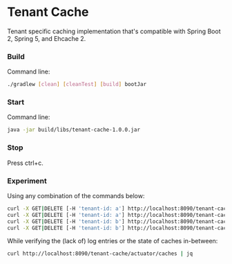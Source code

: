 # Tenant Cache

Tenant specific caching implementation that's compatible with Spring Boot 2, Spring 5, and Ehcache 2.

### Build
Command line:

``` bash
./gradlew [clean] [cleanTest] [build] bootJar
```

### Start
Command line:

``` bash
java -jar build/libs/tenant-cache-1.0.0.jar
```

### Stop
Press ctrl+c.

### Experiment
Using any combination of the commands below:

``` bash
curl -X GET|DELETE [-H 'tenant-id: a'] http://localhost:8090/tenant-cache/compute/hello
curl -X GET|DELETE [-H 'tenant-id: a'] http://localhost:8090/tenant-cache/compute/bye
curl -X GET|DELETE [-H 'tenant-id: b'] http://localhost:8090/tenant-cache/compute/hello
curl -X GET|DELETE [-H 'tenant-id: b'] http://localhost:8090/tenant-cache/compute/bye
```

While verifying the (lack of) log entries or the state of caches in-between:

``` bash
curl http://localhost:8090/tenant-cache/actuator/caches | jq
```

